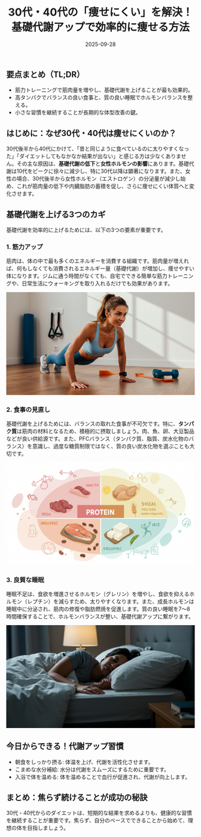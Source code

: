 ﻿---
title: "30代・40代の「痩せにくい」を解決！基礎代謝アップで効率的に痩せる方法"
date: 2025-09-28
tags: [ダイエット, 基礎代謝, エクササイズ, 筋トレ]
category: health
image: /a-blog/article_images/health/exercise.png
description: "30代・40代向けに、基礎代謝を上げて効率的に痩せるための筋トレ・食事・睡眠の実践的な方法を、持続しやすい習慣に落とし込みます。"
---
## 要点まとめ（TL;DR）

- 筋力トレーニングで筋肉量を増やし、基礎代謝を上げることが最も効果的。
- 高タンパクでバランスの良い食事と、質の良い睡眠でホルモンバランスを整える。
- 小さな習慣を継続することが長期的な体型改善の鍵。

## はじめに：なぜ30代・40代は痩せにくいのか？


30代後半から40代にかけて、「昔と同じように食べているのに太りやすくなった」「ダイエットしてもなかなか結果が出ない」と感じる方は少なくありません。その主な原因は、**基礎代謝の低下**と**女性ホルモンの影響**にあります。基礎代謝は10代をピークに徐々に減少し、特に30代以降は顕著になります。また、女性の場合、30代後半から女性ホルモン（エストロゲン）の分泌量が減少し始め、これが筋肉量の低下や内臓脂肪の蓄積を促し、さらに痩せにくい体質へと変化させます。

## 基礎代謝を上げる3つのカギ


基礎代謝を効率的に上げるためには、以下の3つの要素が重要です。

### 1. 筋力アップ

筋肉は、体の中で最も多くのエネルギーを消費する組織です。筋肉量が増えれば、何もしなくても消費されるエネルギー量（基礎代謝）が増加し、痩せやすい体になります。ジムに通う時間がなくても、自宅でできる簡単な筋力トレーニングや、日常生活にウォーキングを取り入れるだけでも効果があります。

![筋力アップのイメージ](/article_images/health/exercise.png)

### 2. 食事の見直し

基礎代謝を上げるためには、バランスの取れた食事が不可欠です。特に、**タンパク質**は筋肉の材料となるため、積極的に摂取しましょう。肉、魚、卵、大豆製品などが良い供給源です。また、PFCバランス（タンパク質、脂質、炭水化物のバランス）を意識し、過度な糖質制限ではなく、質の良い炭水化物を選ぶことも大切です。

![健康的な食事のイメージ](/article_images/health/healthy_meal1.png)

### 3. 良質な睡眠

睡眠不足は、食欲を増進させるホルモン（グレリン）を増やし、食欲を抑えるホルモン（レプチン）を減らすため、太りやすくなります。また、成長ホルモンは睡眠中に分泌され、筋肉の修復や脂肪燃焼を促進します。質の良い睡眠を7〜8時間確保することで、ホルモンバランスが整い、基礎代謝アップに繋がります。

![良質な睡眠のイメージ](/article_images/health/article1-1.png)

## 今日からできる！代謝アップ習慣


- 朝食をしっかり摂る: 体温を上げ、代謝を活性化させます。
- こまめな水分補給: 水分は代謝をスムーズにするために重要です。
- 入浴で体を温める: 体を温めることで血行が促進され、代謝が向上します。

## まとめ：焦らず続けることが成功の秘訣


30代・40代からのダイエットは、短期的な結果を求めるよりも、健康的な習慣を継続することが重要です。焦らず、自分のペースでできることから始めて、理想の体を目指しましょう。
